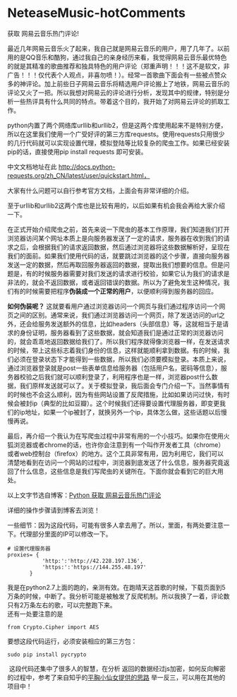 # NeteaseMusic-hotComments
 获取 网易云音乐热门评论!

最近几年网易云音乐火了起来，我自己就是网易云音乐的用户，用了几年了。以前用的是QQ音乐和酷狗，通过我自己的亲身经历来看，我觉得网易云音乐最优特色的就是其精准的歌曲推荐和独具特色的用户评论（郑重声明！！！这不是软文，非广告！！！仅代表个人观点，非喜勿喷！）。经常一首歌曲下面会有一些被点赞众多的神评论。加上前些日子网易云音乐将精选用户评论搬上了地铁，网易云音乐的评论又火了一把。所以我想对网易云的评论进行分析，发现其中的规律，特别是分析一些热评具有什么共同的特点。带着这个目的，我开始了对网易云评论的抓取工作。

python内置了两个网络库urllib和urllib2，但是这两个库使用起来不是特别方便，所以在这里我们使用一个广受好评的第三方库requests。使用requests只用很少的几行代码就可以实现设置代理，模拟登陆等比较复杂的爬虫工作。如果已经安装pip的话，直接使用pip install requests 即可安装。

中文文档地址在此
http://docs.python-requests.org/zh_CN/latest/user/quickstart.html，

大家有什么问题可以自行参考官方文档，上面会有非常详细的介绍。

至于urllib和urllib2这两个库也是比较有用的，以后如果有机会我会再给大家介绍一下。

在正式开始介绍爬虫之前，首先来说一下爬虫的基本工作原理，我们知道我们打开浏览器访问某个网址本质上是向服务器发送了一定的请求，服务器在收到我们的请求之后，会根据我们的请求返回数据，然后通过浏览器将这些数据解析好，呈现在我们的面前。如果我们使用代码的话，就要跳过浏览器的这个步骤，直接向服务器发送一定的数据，然后再取回服务器返回的数据，提取出我们想要的信息。但是问题是，有的时候服务器需要对我们发送的请求进行校验，如果它认为我们的请求是非法的，就会不返回数据，或者返回错误的数据。所以为了避免发生这种情况，我们有的时候需要把程序**伪装成一个正常的用户**，以便顺利得到服务器的回应。

**如何伪装呢？** 这就要看用户通过浏览器访问一个网页与我们通过程序访问一个网页之间的区别。通常来说，我们通过浏览器访问一个网页，除了发送访问的url之外，还会给服务发送额外的信息，比如headers（头部信息）等，这就相当于是请求的身份证明，服务器看到了这些数据，就会知道我们是通过正常的浏览器访问的，就会乖乖地返回数据给我们了。所以我们程序就得像浏览器一样，在发送请求的时候，带上这些标志着我们身份的信息，这样就能顺利拿到数据。有的时候，我们必须在登录状态下才能得到一些数据，所以我们必须要模拟登录。本质上来说，通过浏览器登录就是post一些表单信息给服务器（包括用户名，密码等信息），服务器校验之后我们就可以顺利登录了，利用程序也是一样，浏览器post什么数据，我们原样发送就可以了。关于模拟登录，我后面会专门介绍一下。当然事情有的时候也不会这么顺利，因为有些网站设置了反爬措施，比如如果访问过快，有时候会被封ip（典型的比如豆瓣）。这个时候我们还得要设置代理服务器，即变更我们的ip地址，如果一个ip被封了，就换另外一个ip，具体怎么做，这些话题以后慢慢再说。

 最后，再介绍一个我认为在写爬虫过程中非常有用的一个小技巧。如果你在使用火狐浏览器或者chrome的话，也许你会注意到有一个叫作开发者工具（chrome）或者web控制台（firefox）的地方。这个工具非常有用，因为利用它，我们可以清楚地看到在访问一个网站的过程中，浏览器到底发送了什么信息，服务器究竟返回了什么信息，这些信息是我们写爬虫的关键所在。下面你就会看到它的巨大用处。
 
 以上文字节选自博客：[Python 获取 网易云音乐热门评论](http://www.cnblogs.com/lyrichu/p/6635798.html)
 
 详细的操作步骤请到博客去浏览！
 
 一些细节：因为这段代码，可能有很多人拿去用了。所以，里面，有两处要注意一下。代理部分里面的IP可以修改一下。
 
 ```
# 设置代理服务器
proxies= {
            'http:':'http://42.228.197.136',
            'https:':'https://144.255.48.197'
        }
```
我是在python2.7上面的跑的，亲测有效。在跑晴天这首歌的时候，下载页面到5万条的时候，中断了。我分析可能是被触发了反爬机制。所以我换了一着，评论数只有2万条左右的歌，可以完整跑下来。
<br/>
还有一处要注意的是

 ```
from Crypto.Cipher import AES
 ```
 要想这段代码运行，必须安装相应的第三方包：
  ```
 sudo pip install pycrypto 
  ```
  
  这段代码还集中了很多人的智慧，在分析 返回的数据经过js加密，如何反向解密的过程中，参考了来自知乎的[平胸小仙女提供的思路](https://www.zhihu.com/people/luocaodan/answers) 举一反三，可以用在其他的项目中！
